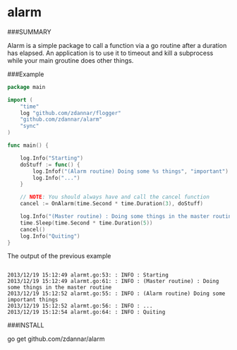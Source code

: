 alarm
=======

###SUMMARY

Alarm is a simple package to call a function via a go routine after a duration
has elapsed.  An application is to use it to timeout and kill a subprocess while 
your main groutine does other things.

###Example

```go
package main

import (
    "time"
    log "github.com/zdannar/flogger"
    "github.com/zdannar/alarm"
    "sync"
)

func main() {

    log.Info("Starting")
    doStuff := func() {
        log.Infof("(Alarm routine) Doing some %s things", "important")
        log.Info("...")
    }

    // NOTE: You should always have and call the cancel function
    cancel := OnAlarm(time.Second * time.Duration(3), doStuff)

    log.Info("(Master routine) : Doing some things in the master routine")
    time.Sleep(time.Second * time.Duration(5))
    cancel()
    log.Info("Quiting")
}
```

The output of the previous example

```

2013/12/19 15:12:49 alarmt.go:53: : INFO : Starting
2013/12/19 15:12:49 alarmt.go:61: : INFO : (Master routine) : Doing some things in the master routine
2013/12/19 15:12:52 alarmt.go:55: : INFO : (Alarm routine) Doing some important things
2013/12/19 15:12:52 alarmt.go:56: : INFO : ...
2013/12/19 15:12:54 alarmt.go:64: : INFO : Quiting

```

###INSTALL

go get github.com/zdannar/alarm
